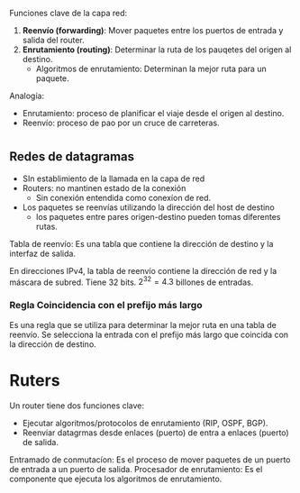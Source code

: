 Funciones clave de la capa red:
1. **Reenvío (forwarding)**: Mover paquetes entre los puertos de entrada y salida del router.
2. **Enrutamiento (routing)**: Determinar la ruta de los pauqetes del origen al destino.
    - Algoritmos de enrutamiento: Determinan la mejor ruta para un paquete.

Analogía:
- Enrutamiento: proceso de planificar el viaje desde el origen al destino.
- Reenvío: proceso de pao por un cruce de carreteras.

#

## Redes de datagramas
- SIn establimiento de la llamada en la capa de red
- Routers: no mantinen estado de la conexión
    - Sin conexión entendida como conexíon de red.
- Los paquetes se reenvías utilizando la dirección del host de destino
    - los paquetes entre pares origen-destino pueden tomas diferentes rutas.

Tabla de reenvío: Es una tabla que contiene la dirección de destino y la interfaz de salida. 

En direcciones IPv4, la tabla de reenvío contiene la dirección de red y la máscara de subred. Tiene $32$ bits. $2^{32} = 4.3$ billones de entradas.

### Regla Coincidencia con el prefijo más largo
Es una regla que se utiliza para determinar la mejor ruta en una tabla de reenvío. Se selecciona la entrada con el prefijo más largo que coincida con la dirección de destino.

# Ruters
Un router tiene dos funciones clave:
- Ejecutar algoritmos/protocolos de enrutamiento (RIP, OSPF, BGP).
- Reenviar datagrmas desde enlaces (puerto) de entra a enlaces (puerto) de salida.

Entramado de conmutacíon: Es el proceso de mover paquetes de un puerto de entrada a un puerto de salida.
Procesador de enrutamiento: Es el componente que ejecuta los algoritmos de enrutamiento.